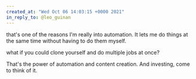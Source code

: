 ```yaml
---
created_at: "Wed Oct 06 14:03:15 +0000 2021"
in_reply_to: @leo_guinan
---
```


that's one of the reasons I'm really into automation. It lets me do things at the same time without having to do them myself.

what if you could clone yourself and do multiple jobs at once?

That's the power of automation and content creation. And investing, come to think of it.